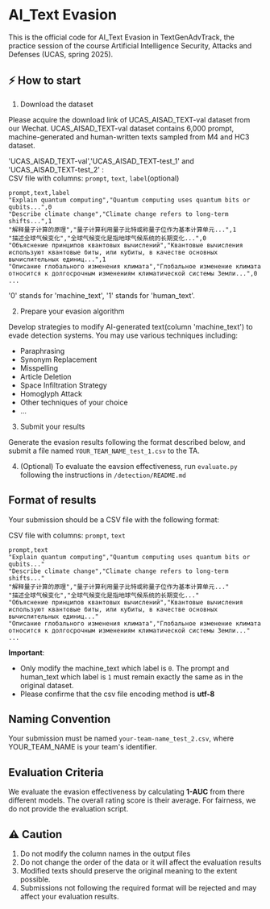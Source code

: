 # AI_Text Evasion

This is the official code for AI_Text Evasion in TextGenAdvTrack, the practice session of the course Artificial Intelligence Security, Attacks and Defenses (UCAS, spring 2025).

## ⚡ How to start

1. Download the dataset

Please acquire the download link of UCAS_AISAD_TEXT-val dataset from our Wechat. UCAS_AISAD_TEXT-val dataset contains 6,000 prompt, machine-generated and human-written texts sampled from M4 and HC3 dataset.

'UCAS_AISAD_TEXT-val','UCAS_AISAD_TEXT-test_1' and 'UCAS_AISAD_TEXT-test_2' : \
CSV file with columns: `prompt`, `text`, `label`(optional)
```csv
prompt,text,label
"Explain quantum computing","Quantum computing uses quantum bits or qubits...",0
"Describe climate change","Climate change refers to long-term shifts...",1
"解释量子计算的原理","量子计算利用量子比特或称量子位作为基本计算单元...",1
"描述全球气候变化","全球气候变化是指地球气候系统的长期变化...",0
"Объяснение принципов квантовых вычислений","Квантовые вычисления используют квантовые биты, или кубиты, в качестве основных вычислительных единиц...",1
"Описание глобального изменения климата","Глобальное изменение климата относится к долгосрочным изменениям климатической системы Земли...",0
...
```
'0' stands for 'machine_text', '1' stands for 'human_text'.


2. Prepare your evasion algorithm

Develop strategies to modify AI-generated text(column 'machine_text') to evade detection systems. You may use various techniques including:
- Paraphrasing
- Synonym Replacement
- Misspelling
- Article Deletion
- Space Infiltration Strategy
- Homoglyph Attack
- Other techniques of your choice
- ...

3. Submit your results

Generate the evasion results following the format described below, and submit a file named `YOUR_TEAM_NAME_test_1.csv` to the TA.


4. (Optional) To evaluate the eavsion effectiveness, run `evaluate.py` following the instructions in `/detection/README.md`


## Format of results

Your submission should be a CSV file with the following format:

CSV file with columns: `prompt`, `text`
```csv
prompt,text
"Explain quantum computing","Quantum computing uses quantum bits or qubits..."
"Describe climate change","Climate change refers to long-term shifts..."
"解释量子计算的原理","量子计算利用量子比特或称量子位作为基本计算单元..."
"描述全球气候变化","全球气候变化是指地球气候系统的长期变化..."
"Объяснение принципов квантовых вычислений","Квантовые вычисления используют квантовые биты, или кубиты, в качестве основных вычислительных единиц..."
"Описание глобального изменения климата","Глобальное изменение климата относится к долгосрочным изменениям климатической системы Земли..."
...
```
**Important**: 
- Only modify the machine_text which label is `0`. The prompt and human_text which label is `1` must remain exactly the same as in the original dataset.
- Please confirme that the csv file encoding method is **utf-8**

## Naming Convention
Your submission must be named `your-team-name_test_2.csv`, where YOUR_TEAM_NAME is your team's identifier.

## Evaluation Criteria
We evaluate the evasion effectiveness by calculating **1-AUC** from there different models. The overall rating score is their average. For fairness, we do not provide the evaluation script.



## ⚠️ Caution
1. Do not modify the column names in the output files
2. Do not change the order of the data or it will affect the evaluation results
3. Modified texts should preserve the original meaning to the extent possible.
4. Submissions not following the required format will be rejected and may affect your evaluation results.

